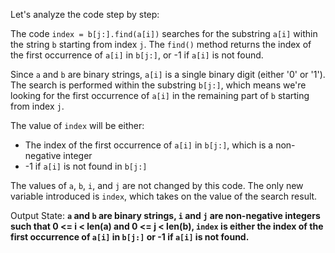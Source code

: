 Let's analyze the code step by step:

The code `index = b[j:].find(a[i])` searches for the substring `a[i]` within the string `b` starting from index `j`. The `find()` method returns the index of the first occurrence of `a[i]` in `b[j:]`, or -1 if `a[i]` is not found.

Since `a` and `b` are binary strings, `a[i]` is a single binary digit (either '0' or '1'). The search is performed within the substring `b[j:]`, which means we're looking for the first occurrence of `a[i]` in the remaining part of `b` starting from index `j`.

The value of `index` will be either:

* The index of the first occurrence of `a[i]` in `b[j:]`, which is a non-negative integer
* -1 if `a[i]` is not found in `b[j:]`

The values of `a`, `b`, `i`, and `j` are not changed by this code. The only new variable introduced is `index`, which takes on the value of the search result.

Output State: **`a` and `b` are binary strings, `i` and `j` are non-negative integers such that 0 <= i < len(a) and 0 <= j < len(b), `index` is either the index of the first occurrence of `a[i]` in `b[j:]` or -1 if `a[i]` is not found.**